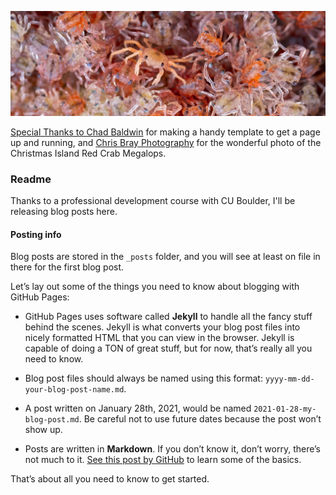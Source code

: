 ![banner image](/assets/images/chris-bray-red-crabs-banner.jpg)

[Special Thanks to Chad Baldwin](https://chadbaldwin.net/) for making a handy template to get a page up and running, and [Chris Bray Photography](https://chrisbrayphotography.com/) for the wonderful photo of the Christmas Island Red Crab Megalops.

### Readme

Thanks to a professional development course with CU Boulder, I'll be releasing blog posts here. 


#### Posting info

Blog posts are stored in the `_posts` folder, and you will see at least on file in there for the first blog post.

Let’s lay out some of the things you need to know about blogging with GitHub Pages:

- GitHub Pages uses software called **Jekyll** to handle all the fancy stuff behind the scenes. Jekyll is what converts your blog post files into nicely formatted HTML that you can view in the browser. Jekyll is capable of doing a TON of great stuff, but for now, that’s really all you need to know.

- Blog post files should always be named using this format: `yyyy-mm-dd-your-blog-post-name.md`.

- A post written on January 28th, 2021, would be named `2021-01-28-my-blog-post.md`. Be careful not to use future dates because the post won’t show up.

- Posts are written in **Markdown**. If you don’t know it, don’t worry, there’s not much to it. [See this post by GitHub](https://guides.github.com/features/mastering-markdown/) to learn some of the basics.

That’s about all you need to know to get started.
